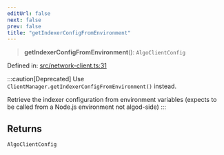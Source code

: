 ```yaml
---
editUrl: false
next: false
prev: false
title: "getIndexerConfigFromEnvironment"
---
```


> **getIndexerConfigFromEnvironment**(): `AlgoClientConfig`

Defined in: [src/network-client.ts:31](https://github.com/algorandfoundation/algokit-utils-ts/blob/e57e96ab17213653e656688e8d7251c0107554cf/src/network-client.ts#L31)

:::caution[Deprecated]
Use `ClientManager.getIndexerConfigFromEnvironment()` instead.

Retrieve the indexer configuration from environment variables (expects to be called from a Node.js environment not algod-side)
:::

## Returns

`AlgoClientConfig`
